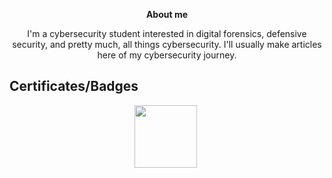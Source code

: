 <p align="center">
<b>About me</font></b>
</p>


<p align="center">I'm a cybersecurity student interested in digital forensics, defensive security, and pretty much, all things cybersecurity. I'll usually make articles here of my cybersecurity journey.</p>


## Certificates/Badges


<p align="center">
  <a href="https://training.fortinet.com/local/staticpage/view.php?page=library_getting-started-in-cybersecurity" target="_blank"><img src="https://training.fortinet.com/pluginfile.php/2226724/block_html/content/NSE-exam-getting-started-cybersecurity-v2.0.png" width="100" height="100"></a>&nbsp;
</p>

